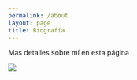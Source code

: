 ```yaml
---
permalink: /about
layout: page
title: Biografía
---
```


Mas detalles sobre mí en esta página

![](https://avatars2.githubusercontent.com/u/5520106?s=400&u=b63e11b6357abb68e4d14c42997c9ea3a429f1fb&v=4)

